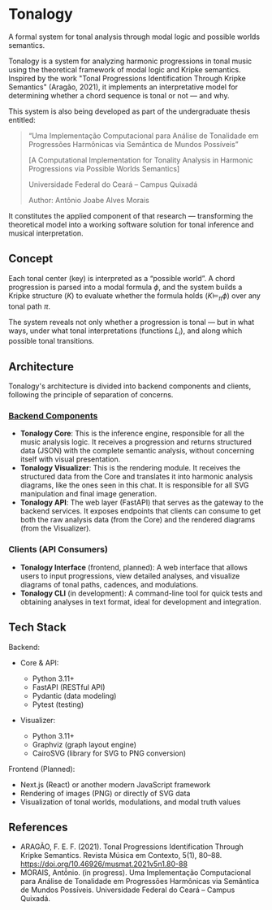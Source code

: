# Tonalogy

A formal system for tonal analysis through modal logic and possible worlds semantics.

Tonalogy is a system for analyzing harmonic progressions in tonal music
using the theoretical framework of modal logic and Kripke semantics.
Inspired by the work
"Tonal Progressions Identification Through Kripke Semantics" (Aragão, 2021),
it implements an interpretative model for determining
whether a chord sequence is tonal or not — and why.

This system is also being developed as part of the undergraduate thesis entitled:

> “Uma Implementação Computacional para Análise de Tonalidade
em Progressões Harmônicas via Semântica de Mundos Possíveis”
>
> [A Computational Implementation for Tonality Analysis in Harmonic Progressions via Possible Worlds Semantics]
>
> Universidade Federal do Ceará – Campus Quixadá
>
> Author: Antônio Joabe Alves Morais

It constitutes the applied component of that research —
transforming the theoretical model into a working software solution
for tonal inference and musical interpretation.

## Concept

Each tonal center (key) is interpreted as a “possible world”.
A chord progression is parsed into a modal formula $\phi$,
and the system builds a Kripke structure ($K$)
to evaluate whether the formula holds
($K \models_\pi \phi$) over any tonal path $\pi$.

The system reveals not only whether a progression is tonal —
but in what ways, under what tonal interpretations (functions $L_i$),
and along which possible tonal transitions.

## Architecture

Tonalogy's architecture is divided into backend components and clients, following the principle of separation of concerns.

### [Backend Components](https://github.com/joabemorais/tonalogy-api/)
- **Tonalogy Core**: This is the inference engine, responsible for all the music analysis logic. It receives a progression and returns structured data (JSON) with the complete semantic analysis, without concerning itself with visual presentation.
- **Tonalogy Visualizer**: This is the rendering module. It receives the structured data from the Core and translates it into harmonic analysis diagrams, like the ones seen in this chat. It is responsible for all SVG manipulation and final image generation.
- **Tonalogy API**: The web layer (FastAPI) that serves as the gateway to the backend services. It exposes endpoints that clients can consume to get both the raw analysis data (from the Core) and the rendered diagrams (from the Visualizer).

### Clients (API Consumers)
- **Tonalogy Interface** (frontend, planned): A web interface that allows users to input progressions, view detailed analyses, and visualize diagrams of tonal paths, cadences, and modulations.
- **Tonalogy CLI** (in development): A command-line tool for quick tests and obtaining analyses in text format, ideal for development and integration.

## Tech Stack

Backend:
- Core & API:
  - Python 3.11+
  - FastAPI (RESTful API)
  - Pydantic (data modeling)
  - Pytest (testing)

- Visualizer:
  - Python 3.11+
  - Graphviz (graph layout engine)
  - CairoSVG (library for SVG to PNG conversion)

Frontend (Planned):
- Next.js (React) or another modern JavaScript framework
- Rendering of images (PNG) or directly of SVG data
- Visualization of tonal worlds, modulations, and modal truth values

## References

- ARAGÃO, F. E. F. (2021). Tonal Progressions Identification Through Kripke Semantics.
Revista Música em Contexto, 5(1), 80–88. <https://doi.org/10.46926/musmat.2021v5n1.80-88>
- MORAIS, Antônio. (in progress).
Uma Implementação Computacional para Análise de Tonalidade
em Progressões Harmônicas via Semântica de Mundos Possíveis.
Universidade Federal do Ceará – Campus Quixadá.
